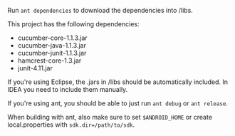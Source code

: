 Run `ant dependencies` to download the dependencies into /libs.

This project has the following dependencies:
* cucumber-core-1.1.3.jar
* cucumber-java-1.1.3.jar
* cucumber-junit-1.1.3.jar
* hamcrest-core-1.3.jar
* junit-4.11.jar

If you're using Eclipse, the .jars in /libs should be automatically included. In IDEA you need to include them manually.

If you're using ant, you should be able to just run `ant debug` or `ant release`.

When building with ant, also make sure to set `$ANDROID_HOME` or create local.properties with `sdk.dir=/path/to/sdk`.
